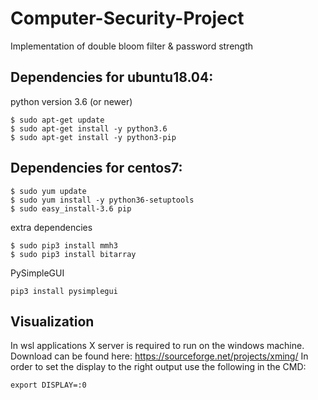 # Computer-Security-Project
Implementation of double bloom filter &amp; password strength

## Dependencies for ubuntu18.04:
python version 3.6 (or newer)
```
$ sudo apt-get update
$ sudo apt-get install -y python3.6
$ sudo apt-get install -y python3-pip
```
## Dependencies for centos7:
```
$ sudo yum update
$ sudo yum install -y python36-setuptools
$ sudo easy_install-3.6 pip

```
extra dependencies
```
$ sudo pip3 install mmh3
$ sudo pip3 install bitarray
```
PySimpleGUI
```
pip3 install pysimplegui
```
## Visualization
In wsl applications X server is required to run on the windows machine.
Download can be found here: https://sourceforge.net/projects/xming/
In order to set the display to the right output use the following in the CMD:
```
export DISPLAY=:0
```


